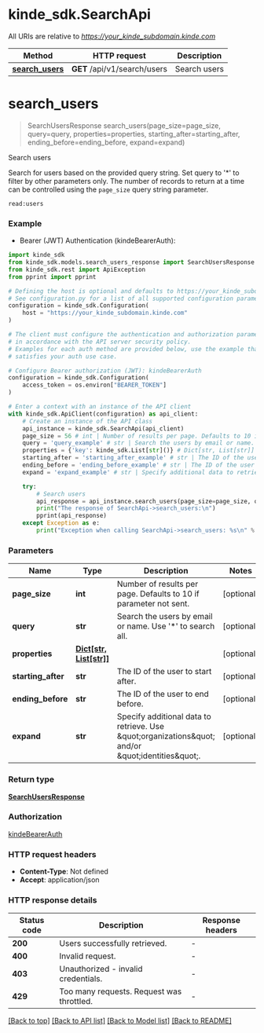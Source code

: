# kinde_sdk.SearchApi

All URIs are relative to *https://your_kinde_subdomain.kinde.com*

Method | HTTP request | Description
------------- | ------------- | -------------
[**search_users**](SearchApi.md#search_users) | **GET** /api/v1/search/users | Search users


# **search_users**
> SearchUsersResponse search_users(page_size=page_size, query=query, properties=properties, starting_after=starting_after, ending_before=ending_before, expand=expand)

Search users

Search for users based on the provided query string. Set query to '*' to filter by other parameters only.
The number of records to return at a time can be controlled using the `page_size` query string parameter.

<div>
  <code>read:users</code>
</div>


### Example

* Bearer (JWT) Authentication (kindeBearerAuth):

```python
import kinde_sdk
from kinde_sdk.models.search_users_response import SearchUsersResponse
from kinde_sdk.rest import ApiException
from pprint import pprint

# Defining the host is optional and defaults to https://your_kinde_subdomain.kinde.com
# See configuration.py for a list of all supported configuration parameters.
configuration = kinde_sdk.Configuration(
    host = "https://your_kinde_subdomain.kinde.com"
)

# The client must configure the authentication and authorization parameters
# in accordance with the API server security policy.
# Examples for each auth method are provided below, use the example that
# satisfies your auth use case.

# Configure Bearer authorization (JWT): kindeBearerAuth
configuration = kinde_sdk.Configuration(
    access_token = os.environ["BEARER_TOKEN"]
)

# Enter a context with an instance of the API client
with kinde_sdk.ApiClient(configuration) as api_client:
    # Create an instance of the API class
    api_instance = kinde_sdk.SearchApi(api_client)
    page_size = 56 # int | Number of results per page. Defaults to 10 if parameter not sent. (optional)
    query = 'query_example' # str | Search the users by email or name. Use '*' to search all. (optional)
    properties = {'key': kinde_sdk.List[str]()} # Dict[str, List[str]] |  (optional)
    starting_after = 'starting_after_example' # str | The ID of the user to start after. (optional)
    ending_before = 'ending_before_example' # str | The ID of the user to end before. (optional)
    expand = 'expand_example' # str | Specify additional data to retrieve. Use \"organizations\" and/or \"identities\". (optional)

    try:
        # Search users
        api_response = api_instance.search_users(page_size=page_size, query=query, properties=properties, starting_after=starting_after, ending_before=ending_before, expand=expand)
        print("The response of SearchApi->search_users:\n")
        pprint(api_response)
    except Exception as e:
        print("Exception when calling SearchApi->search_users: %s\n" % e)
```



### Parameters


Name | Type | Description  | Notes
------------- | ------------- | ------------- | -------------
 **page_size** | **int**| Number of results per page. Defaults to 10 if parameter not sent. | [optional] 
 **query** | **str**| Search the users by email or name. Use &#39;*&#39; to search all. | [optional] 
 **properties** | [**Dict[str, List[str]]**](List[str].md)|  | [optional] 
 **starting_after** | **str**| The ID of the user to start after. | [optional] 
 **ending_before** | **str**| The ID of the user to end before. | [optional] 
 **expand** | **str**| Specify additional data to retrieve. Use \&quot;organizations\&quot; and/or \&quot;identities\&quot;. | [optional] 

### Return type

[**SearchUsersResponse**](SearchUsersResponse.md)

### Authorization

[kindeBearerAuth](../README.md#kindeBearerAuth)

### HTTP request headers

 - **Content-Type**: Not defined
 - **Accept**: application/json

### HTTP response details

| Status code | Description | Response headers |
|-------------|-------------|------------------|
**200** | Users successfully retrieved. |  -  |
**400** | Invalid request. |  -  |
**403** | Unauthorized - invalid credentials. |  -  |
**429** | Too many requests. Request was throttled. |  -  |

[[Back to top]](#) [[Back to API list]](../README.md#documentation-for-api-endpoints) [[Back to Model list]](../README.md#documentation-for-models) [[Back to README]](../README.md)

